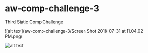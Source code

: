 # aw-comp-challenge-3
Third Static Comp Challenge


![alt text](aw-comp-challenge-3/Screen Shot 2018-07-31 at 11.04.02 PM.png)

![alt text](http://frontend.turing.io/assets/images/static-comp-challenge-3.jpg)
